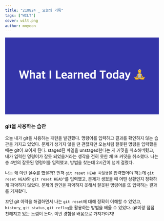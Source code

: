```yaml
---
title: "210824 _ 오늘의 기록"
tags: ["WILT"]
cover: wilt.png
author: mmyeon
---
```


![what i learned today](./wilt.png)

### git을 사용하는 습관

오늘 내가 git을 사용하는 패턴을 발견했다. 명령어를 입력하고 결과를 확인하지 않는 습관을 가지고 있었다. 문제가 생기지 않을 땐 괜찮지만 오늘처럼 잘못된 명령을 입력했을 때는 git이 꼬이게 된다. staged된 파일을 unstaged한다는 게 커밋을 취소해버렸고, 내가 입력한 명령어가 잘못 되었을거라는 생각을 전혀 못한 채 또 커밋을 취소했다. 나는 총 4번의 잘못된 명령어를 입력했고, 방법을 찾는데 2시간이 넘게 걸렸다.

나는 왜 이런 실수를 했을까? 먼저 `git reset HEAD 파일명`을 입력했어야 하는데 `git reset HEAD`와 `git reset HEAD^`를 입력했고, 문제가 생겼을 때 어떤 상황인지 정확하게 파악하지 않았다. 문제의 원인을 파악하지 못해서 잘못된 명령어를 또 입력하는 결과를 가져왔다.

꼬인 git 이력을 해결하면서 나는 `git reset`에 대해 정확히 이해할 수 있었고, `history`, `git status`, `git reflog`를 활용하는 방법을 배울 수 있었다. git이랑 점점 친해지고 있는 느낌이 든다. 이번 경험을 배움으로 가져가야지!
